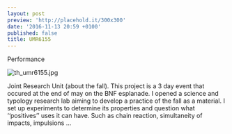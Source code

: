 ```yaml
---
layout: post
preview: 'http://placehold.it/300x300'
date: '2016-11-13 20:59 +0100'
published: false
title: UMR6155
---
```

Performance

![th_umr6155.jpg]({{site.baseurl}}/images/th_umr6155.jpg)



Joint Research Unit (about the fall). This project is a 3 day event that occured at the end of may on the BNF esplanade. I opened a science and typology research lab aiming to develop a practice of the fall as a material. I set up experiments to determine its properties and question what ‘‘positives’’ uses it can have. Such as chain reaction, simultaneity of impacts, impulsions ...
